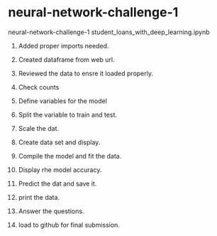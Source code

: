 # neural-network-challenge-1
neural-network-challenge-1 student_loans_with_deep_learning.ipynb
1. Added proper imports needed.

2. Created dataframe from web url.

3. Reviewed the data to ensre it loaded properly.

4. Check counts

5. Define variables for the model

6. Split the variable to train and test.

7. Scale the dat.

8. Create data set and display.

9. Compile the model and fit the data.

10. Display rhe model accuracy.

11. Predict the dat and save it.

12. print the data.

13. Answer the questions.

14. load to github for final submission.